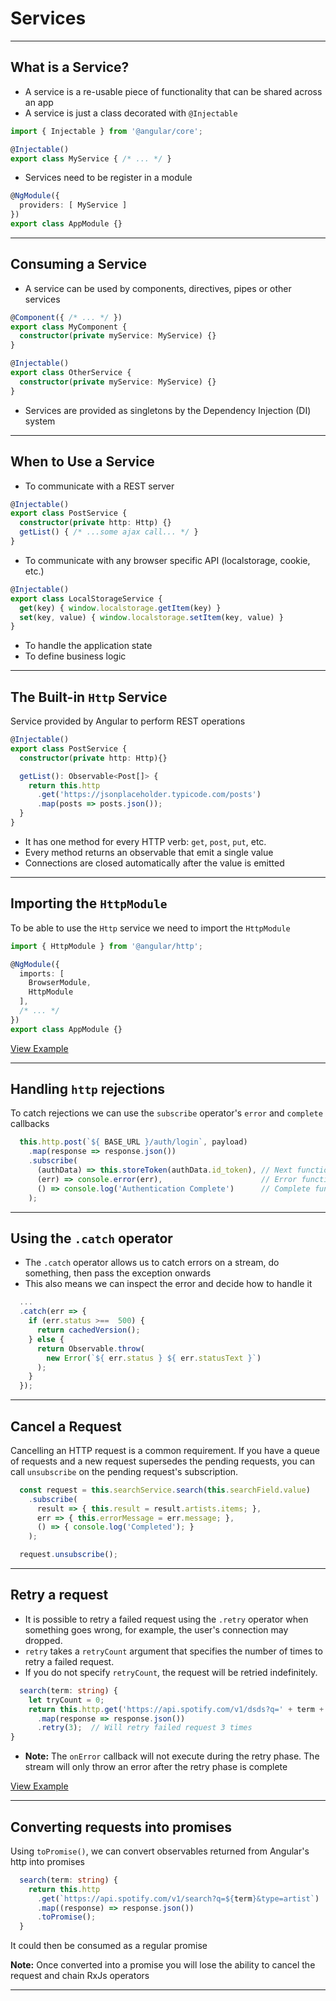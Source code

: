 # Services

---

## What is a Service?

- A service is a re-usable piece of functionality that can be shared across an app
- A service is just a class decorated with `@Injectable`

```ts
import { Injectable } from '@angular/core';

@Injectable()
export class MyService { /* ... */ }
```

- Services need to be register in a module

```ts
@NgModule({
  providers: [ MyService ]
})
export class AppModule {}
```

---

## Consuming a Service

- A service can be used by components, directives, pipes or other services

```ts
@Component({ /* ... */ })
export class MyComponent {
  constructor(private myService: MyService) {}
}
```

```ts
@Injectable()
export class OtherService {
  constructor(private myService: MyService) {}
}
```

- Services are provided as singletons by the Dependency Injection (DI) system

---

## When to Use a Service

- To communicate with a REST server

```ts
@Injectable()
export class PostService {
  constructor(private http: Http) {}
  getList() { /* ...some ajax call... */ }
}
```

- To communicate with any browser specific API (localstorage, cookie, etc.)

```ts
@Injectable()
export class LocalStorageService {
  get(key) { window.localstorage.getItem(key) }
  set(key, value) { window.localstorage.setItem(key, value) }
}
```

- To handle the application state
- To define business logic

---

## The Built-in `Http` Service

Service provided by Angular to perform REST operations

```ts
@Injectable()
export class PostService {
  constructor(private http: Http){}

  getList(): Observable<Post[]> {
    return this.http
      .get('https://jsonplaceholder.typicode.com/posts')
      .map(posts => posts.json());
  }
}
```

- It has one method for every HTTP verb: `get`, `post`, `put`, etc.
- Every method returns an observable that emit a single value
- Connections are closed automatically after the value is emitted

---

## Importing the `HttpModule`

To be able to use the `Http` service we need to import the `HttpModule`

```ts
import { HttpModule } from '@angular/http';

@NgModule({
  imports: [
    BrowserModule,
    HttpModule
  ],
  /* ... */
})
export class AppModule {}
```

[View Example](https://plnkr.co/edit/E9xJ9nUGxOQ66AbOmGXL?p=preview)

---

## Handling `http` rejections

To catch rejections we can use the `subscribe` operator's `error` and `complete` callbacks

```ts
  this.http.post(`${ BASE_URL }/auth/login`, payload)
    .map(response => response.json())
    .subscribe(
      (authData) => this.storeToken(authData.id_token), // Next function
      (err) => console.error(err),                      // Error function
      () => console.log('Authentication Complete')      // Complete function
    );
```

---

## Using the `.catch` operator

- The `.catch` operator allows us to catch errors on a stream, do something, then pass the exception onwards
- This also means we can inspect the error and decide how to handle it

```ts
  ...
  .catch(err => {
    if (err.status >==  500) {
      return cachedVersion();
    } else {
      return Observable.throw(
        new Error(`${ err.status } ${ err.statusText }`)
      );
    }
  });
```

---

## Cancel a Request

Cancelling an HTTP request is a common requirement. If you have a queue of requests and a new
request supersedes the pending requests, you can call `unsubscribe` on the pending request's subscription.

```ts
  const request = this.searchService.search(this.searchField.value)
    .subscribe(
      result => { this.result = result.artists.items; },
      err => { this.errorMessage = err.message; },
      () => { console.log('Completed'); }
    );

  request.unsubscribe();
```

---

## Retry a request

- It is possible to retry a failed request using the `.retry` operator when something goes wrong, for example, the user's connection may dropped.
- `retry` takes a `retryCount` argument that specifies the number of times to retry a failed request.
- If you do not specify `retryCount`, the request will be retried indefinitely.

```ts
  search(term: string) {
    let tryCount = 0;
    return this.http.get('https://api.spotify.com/v1/dsds?q=' + term + '&type=artist')
      .map(response => response.json())
      .retry(3);  // Will retry failed request 3 times
}
```
- **Note:** The `onError` callback will not execute during the retry phase. The stream will only throw an error after the retry phase is complete

[View Example](http://plnkr.co/edit/zSAWwV?p=preview)

---

## Converting requests into promises

Using `toPromise()`, we can convert observables returned from Angular's http into promises

```ts
  search(term: string) {
    return this.http
      .get(`https://api.spotify.com/v1/search?q=${term}&type=artist`)
      .map((response) => response.json())
      .toPromise();
  }
```
It could then be consumed as a regular promise

**Note:** Once converted into a promise you will lose the ability to cancel the request and chain RxJs operators

---
